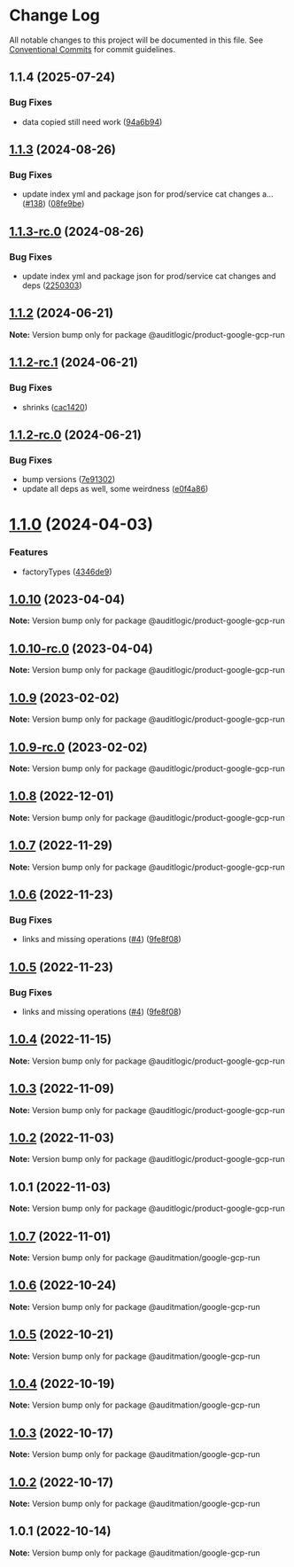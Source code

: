 # Change Log

All notable changes to this project will be documented in this file.
See [Conventional Commits](https://conventionalcommits.org) for commit guidelines.

## 1.1.4 (2025-07-24)


### Bug Fixes

* data copied still need work ([94a6b94](https://github.com/zerobias-org/product/commit/94a6b942fb0516367548599d739529536132755a))





## [1.1.3](https://github.com/auditlogic/product/compare/@auditlogic/product-google-gcp-run@1.1.2...@auditlogic/product-google-gcp-run@1.1.3) (2024-08-26)


### Bug Fixes

* update index yml and package json for prod/service cat changes a… ([#138](https://github.com/auditlogic/product/issues/138)) ([08fe9be](https://github.com/auditlogic/product/commit/08fe9beb1c8457462a19bc69caa02e6212d97e1a))





## [1.1.3-rc.0](https://github.com/auditlogic/product/compare/@auditlogic/product-google-gcp-run@1.1.2...@auditlogic/product-google-gcp-run@1.1.3-rc.0) (2024-08-26)


### Bug Fixes

* update index yml and package json for prod/service cat changes and deps ([2250303](https://github.com/auditlogic/product/commit/225030363a363608240135b7ebed386b28f01e4b))





## [1.1.2](https://github.com/auditlogic/product/compare/@auditlogic/product-google-gcp-run@1.1.2-rc.1...@auditlogic/product-google-gcp-run@1.1.2) (2024-06-21)

**Note:** Version bump only for package @auditlogic/product-google-gcp-run





## [1.1.2-rc.1](https://github.com/auditlogic/product/compare/@auditlogic/product-google-gcp-run@1.1.2-rc.0...@auditlogic/product-google-gcp-run@1.1.2-rc.1) (2024-06-21)


### Bug Fixes

* shrinks ([cac1420](https://github.com/auditlogic/product/commit/cac14200fefcd8183ab69fe89a47bd3f70f563e9))





## [1.1.2-rc.0](https://github.com/auditlogic/product/compare/@auditlogic/product-google-gcp-run@1.1.0...@auditlogic/product-google-gcp-run@1.1.2-rc.0) (2024-06-21)


### Bug Fixes

* bump versions ([7e91302](https://github.com/auditlogic/product/commit/7e913023b8b312150ed7762c32fbbe616be71de5))
* update all deps as well, some weirdness ([e0f4a86](https://github.com/auditlogic/product/commit/e0f4a864714e2d3de6bbf3da014d5312fe53be2f))





# [1.1.0](https://github.com/auditlogic/product/compare/@auditlogic/product-google-gcp-run@1.0.10...@auditlogic/product-google-gcp-run@1.1.0) (2024-04-03)


### Features

* factoryTypes ([4346de9](https://github.com/auditlogic/product/commit/4346de92693aee892fccf725338ffc7b80ab182b))





## [1.0.10](https://github.com/auditlogic/product/compare/@auditlogic/product-google-gcp-run@1.0.9...@auditlogic/product-google-gcp-run@1.0.10) (2023-04-04)

**Note:** Version bump only for package @auditlogic/product-google-gcp-run





## [1.0.10-rc.0](https://github.com/auditlogic/product/compare/@auditlogic/product-google-gcp-run@1.0.9...@auditlogic/product-google-gcp-run@1.0.10-rc.0) (2023-04-04)

**Note:** Version bump only for package @auditlogic/product-google-gcp-run





## [1.0.9](https://github.com/auditlogic/product/compare/@auditlogic/product-google-gcp-run@1.0.8...@auditlogic/product-google-gcp-run@1.0.9) (2023-02-02)

**Note:** Version bump only for package @auditlogic/product-google-gcp-run





## [1.0.9-rc.0](https://github.com/auditlogic/product/compare/@auditlogic/product-google-gcp-run@1.0.8...@auditlogic/product-google-gcp-run@1.0.9-rc.0) (2023-02-02)

**Note:** Version bump only for package @auditlogic/product-google-gcp-run





## [1.0.8](https://github.com/auditlogic/product/compare/@auditlogic/product-google-gcp-run@1.0.7...@auditlogic/product-google-gcp-run@1.0.8) (2022-12-01)

**Note:** Version bump only for package @auditlogic/product-google-gcp-run





## [1.0.7](https://github.com/auditlogic/product/compare/@auditlogic/product-google-gcp-run@1.0.6...@auditlogic/product-google-gcp-run@1.0.7) (2022-11-29)

**Note:** Version bump only for package @auditlogic/product-google-gcp-run





## [1.0.6](https://github.com/auditlogic/product/compare/@auditlogic/product-google-gcp-run@1.0.4...@auditlogic/product-google-gcp-run@1.0.6) (2022-11-23)


### Bug Fixes

* links and missing operations ([#4](https://github.com/auditlogic/product/issues/4)) ([9fe8f08](https://github.com/auditlogic/product/commit/9fe8f08fe7c57fdb79f991ac35bd6ac2e7dcad38))





## [1.0.5](https://github.com/auditlogic/product/compare/@auditlogic/product-google-gcp-run@1.0.4...@auditlogic/product-google-gcp-run@1.0.5) (2022-11-23)


### Bug Fixes

* links and missing operations ([#4](https://github.com/auditlogic/product/issues/4)) ([9fe8f08](https://github.com/auditlogic/product/commit/9fe8f08fe7c57fdb79f991ac35bd6ac2e7dcad38))





## [1.0.4](https://github.com/auditlogic/product/compare/@auditlogic/product-google-gcp-run@1.0.3...@auditlogic/product-google-gcp-run@1.0.4) (2022-11-15)

**Note:** Version bump only for package @auditlogic/product-google-gcp-run





## [1.0.3](https://github.com/auditlogic/product/compare/@auditlogic/product-google-gcp-run@1.0.2...@auditlogic/product-google-gcp-run@1.0.3) (2022-11-09)

**Note:** Version bump only for package @auditlogic/product-google-gcp-run





## [1.0.2](https://github.com/auditlogic/product/compare/@auditlogic/product-google-gcp-run@1.0.1...@auditlogic/product-google-gcp-run@1.0.2) (2022-11-03)

**Note:** Version bump only for package @auditlogic/product-google-gcp-run





## 1.0.1 (2022-11-03)

**Note:** Version bump only for package @auditlogic/product-google-gcp-run





## [1.0.7](https://github.com/auditmation/store-content/compare/@auditmation/google-gcp-run@1.0.6...@auditmation/google-gcp-run@1.0.7) (2022-11-01)

**Note:** Version bump only for package @auditmation/google-gcp-run





## [1.0.6](https://github.com/auditmation/store-content/compare/@auditmation/google-gcp-run@1.0.5...@auditmation/google-gcp-run@1.0.6) (2022-10-24)

**Note:** Version bump only for package @auditmation/google-gcp-run





## [1.0.5](https://github.com/auditmation/store-content/compare/@auditmation/google-gcp-run@1.0.4...@auditmation/google-gcp-run@1.0.5) (2022-10-21)

**Note:** Version bump only for package @auditmation/google-gcp-run





## [1.0.4](https://github.com/auditmation/store-content/compare/@auditmation/google-gcp-run@1.0.3...@auditmation/google-gcp-run@1.0.4) (2022-10-19)

**Note:** Version bump only for package @auditmation/google-gcp-run





## [1.0.3](https://github.com/auditmation/store-content/compare/@auditmation/google-gcp-run@1.0.2...@auditmation/google-gcp-run@1.0.3) (2022-10-17)

**Note:** Version bump only for package @auditmation/google-gcp-run





## [1.0.2](https://github.com/auditmation/store-content/compare/@auditmation/google-gcp-run@1.0.1...@auditmation/google-gcp-run@1.0.2) (2022-10-17)

**Note:** Version bump only for package @auditmation/google-gcp-run





## 1.0.1 (2022-10-14)

**Note:** Version bump only for package @auditmation/google-gcp-run
